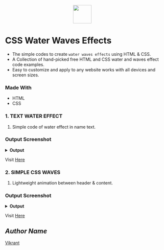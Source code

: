 <div align="center">
  <img height="60" src="https://user-images.githubusercontent.com/85709371/153715643-d0d2a5b8-3be9-41bc-9885-de1dc5808a20.png">
</div>

# CSS Water Waves Effects
- The simple codes to create `water waves effects` using HTML & CSS.
- A Collection of hand-picked free HTML and CSS water and waves effect code examples.
- Easy to customize and apply to any website works with all devices and screen sizes.

### Made With
- HTML
- CSS

### 1. TEXT WATER EFFECT 
1. Simple code of water effect in name text.

### Output Screenshot
<details><summary><b>Output</b></summary>
  <p align="center">
    <a href="Outputs/output 1.png"><img src="https://user-images.githubusercontent.com/85709371/155489248-f74977b9-e1fc-4f02-aa4e-4e748a121aac.png" alt="output 1"></a>
  </p>
</details>

Visit <a href="https://vikrant-v28.github.io/loader_animation/">Here</a>

### 2. SIMPLE CSS WAVES
1. Lightweight animation between header & content.

### Output Screenshot
<details><summary><b>Output</b></summary>
  <p align="center">
    <a href="Outputs/output 2.png"><img src="https://user-images.githubusercontent.com/85709371/155492533-6bb08623-8bd3-4e3a-8fd4-82497a267c38.png" alt="output 2"></a>
  </p>
</details>

Visit <a href="https://vikrant-v28.github.io/loader_animation/">Here</a>

## *Author Name*
[Vikrant](https://github.com/vikrant-v28)
